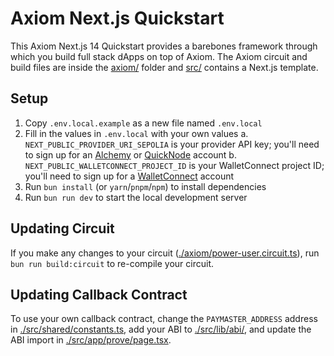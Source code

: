 # Axiom Next.js Quickstart

This Axiom Next.js 14 Quickstart provides a barebones framework through which you build full stack dApps on top of Axiom. The Axiom circuit and build files are inside the [axiom/](./axiom/) folder and [src/](./src/) contains a Next.js template.

## Setup

1. Copy `.env.local.example` as a new file named `.env.local`
2. Fill in the values in `.env.local` with your own values
    a. `NEXT_PUBLIC_PROVIDER_URI_SEPOLIA` is your provider API key; you'll need to sign up for an [Alchemy](https://www.alchemy.com/) or [QuickNode](https://www.quicknode.com) account
    b. `NEXT_PUBLIC_WALLETCONNECT_PROJECT_ID` is your WalletConnect project ID; you'll need to sign up for a [WalletConnect](https://walletconnect.com/) account
3. Run `bun install` (or `yarn`/`pnpm`/`npm`) to install dependencies
4. Run `bun run dev` to start the local development server

## Updating Circuit

If you make any changes to your circuit ([./axiom/power-user.circuit.ts](./axiom/power-user.circuit.ts)), run `bun run build:circuit` to re-compile your circuit.

## Updating Callback Contract

To use your own callback contract, change the `PAYMASTER_ADDRESS` address in [./src/shared/constants.ts](./src/shared/constants.ts), add your ABI to [./src/lib/abi/](./src/lib/abi/), and update the ABI import in [./src/app/prove/page.tsx](./src/app/prove/page.tsx).
